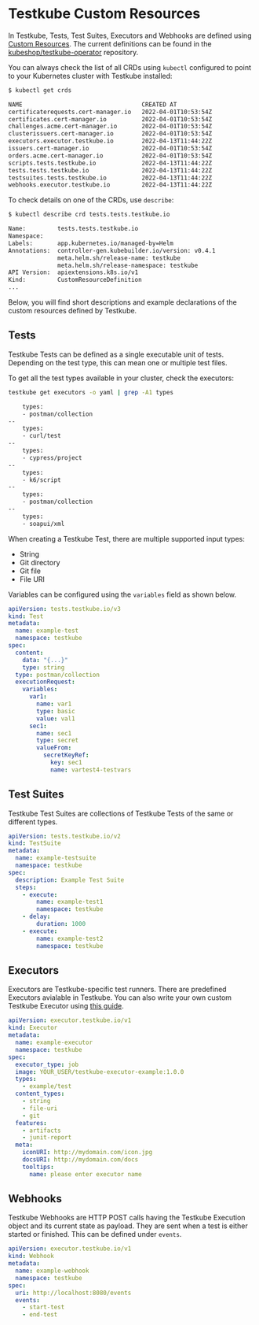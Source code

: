 # Testkube Custom Resources

In Testkube, Tests, Test Suites, Executors and Webhooks are defined using [Custom Resources](https://kubernetes.io/docs/concepts/extend-kubernetes/api-extension/custom-resources/). The current definitions can be found in the [kubeshop/testkube-operator](https://github.com/kubeshop/testkube-operator/tree/main/config/crd) repository.

You can always check the list of all CRDs using `kubectl` configured to point to your Kubernetes cluster with Testkube installed:

```sh
$ kubectl get crds
```

```sh title="Expected output:"
NAME                                  CREATED AT
certificaterequests.cert-manager.io   2022-04-01T10:53:54Z
certificates.cert-manager.io          2022-04-01T10:53:54Z
challenges.acme.cert-manager.io       2022-04-01T10:53:54Z
clusterissuers.cert-manager.io        2022-04-01T10:53:54Z
executors.executor.testkube.io        2022-04-13T11:44:22Z
issuers.cert-manager.io               2022-04-01T10:53:54Z
orders.acme.cert-manager.io           2022-04-01T10:53:54Z
scripts.tests.testkube.io             2022-04-13T11:44:22Z
tests.tests.testkube.io               2022-04-13T11:44:22Z
testsuites.tests.testkube.io          2022-04-13T11:44:22Z
webhooks.executor.testkube.io         2022-04-13T11:44:22Z
```

To check details on one of the CRDs, use `describe`:

```sh
$ kubectl describe crd tests.tests.testkube.io
```

```sh title="Expected output:"
Name:         tests.tests.testkube.io
Namespace:
Labels:       app.kubernetes.io/managed-by=Helm
Annotations:  controller-gen.kubebuilder.io/version: v0.4.1
              meta.helm.sh/release-name: testkube
              meta.helm.sh/release-namespace: testkube
API Version:  apiextensions.k8s.io/v1
Kind:         CustomResourceDefinition
...
```

Below, you will find short descriptions and example declarations of the custom resources defined by Testkube.

## Tests

Testkube Tests can be defined as a single executable unit of tests. Depending on the test type, this can mean one or multiple test files.

To get all the test types available in your cluster, check the executors:

```sh
testkube get executors -o yaml | grep -A1 types
```

```sh title="Expected output:"
    types:
    - postman/collection
--
    types:
    - curl/test
--
    types:
    - cypress/project
--
    types:
    - k6/script
--
    types:
    - postman/collection
--
    types:
    - soapui/xml
```

When creating a Testkube Test, there are multiple supported input types:

- String
- Git directory
- Git file
- File URI

Variables can be configured using the `variables` field as shown below.

```yaml
apiVersion: tests.testkube.io/v3
kind: Test
metadata:
  name: example-test
  namespace: testkube
spec:
  content:
    data: "{...}"
    type: string
  type: postman/collection
  executionRequest:
    variables:
      var1:
        name: var1
        type: basic
        value: val1
      sec1:
        name: sec1
        type: secret
        valueFrom:
          secretKeyRef:
            key: sec1
            name: vartest4-testvars
```

## Test Suites

Testkube Test Suites are collections of Testkube Tests of the same or different types.

```yaml
apiVersion: tests.testkube.io/v2
kind: TestSuite
metadata:
  name: example-testsuite
  namespace: testkube
spec:
  description: Example Test Suite
  steps:
    - execute:
        name: example-test1
        namespace: testkube
    - delay:
        duration: 1000
    - execute:
        name: example-test2
        namespace: testkube
```

## Executors

Executors are Testkube-specific test runners. There are predefined Executors avialable in Testkube. You can also write your own custom Testkube Executor using [this guide](http://docs.testkube.io/test-types/container-executor/).

```yaml title="Example:"
apiVersion: executor.testkube.io/v1
kind: Executor
metadata:
  name: example-executor
  namespace: testkube
spec:
  executor_type: job
  image: YOUR_USER/testkube-executor-example:1.0.0
  types:
    - example/test
  content_types:
    - string
    - file-uri
    - git
  features:
    - artifacts
    - junit-report
  meta:
    iconURI: http://mydomain.com/icon.jpg
    docsURI: http://mydomain.com/docs
    tooltips:
      name: please enter executor name
```

## Webhooks

Testkube Webhooks are HTTP POST calls having the Testkube Execution object and its current state as payload. They are sent when a test is either started or finished. This can be defined under `events`.

```yaml
apiVersion: executor.testkube.io/v1
kind: Webhook
metadata:
  name: example-webhook
  namespace: testkube
spec:
  uri: http://localhost:8080/events
  events:
    - start-test
    - end-test
```
